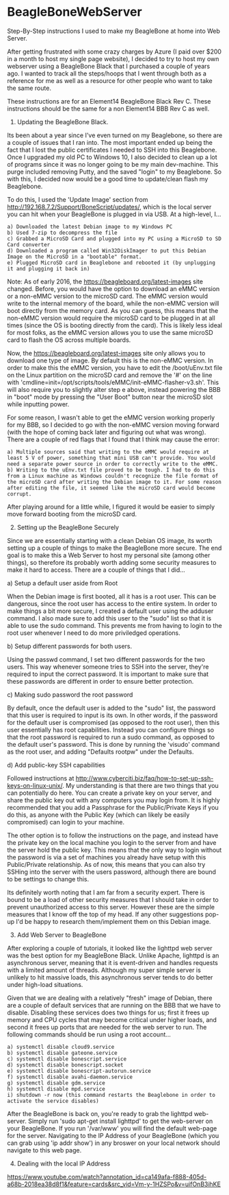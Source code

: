 # BeagleBoneWebServer
Step-By-Step instructions I used to make my BeagleBone at home into Web Server.

After getting frustrated with some crazy charges by Azure (I paid over $200 in a month to host my single page website), I decided to try to host
my own webserver using a BeagleBone Black that I purchased a couple of years ago. I wanted to track all the steps/hoops that I went through both
as a reference for me as well as a resource for other people who want to take the same route.

These instructions are for an Element14 BeagleBone Black Rev C. These instructions should be the same for a non Element14 BBB Rev C as well.

1) Updating the BeagleBone Black.

Its been about a year since I've even turned on my Beaglebone, so there are a couple of issues that I ran into. The most important ended up being
the fact that I lost the public certificates I needed to SSH into this Beaglebone. Once I upgraded my old PC to Windows 10, I also decided to clean
up a lot of programs since it was no longer going to be my main dev-machine. This purge included removing Putty, and the saved "login" to my Beaglebone.
So with this, I decided now would be a good time to update/clean flash my Beaglebone.

To do this, I used the 'Update Image' section from http://192.168.7.2/Support/BoneScript/updates/, which is the local server you can hit when your
BeagleBone is plugged in via USB. At a high-level, I...

	a) Downloaded the latest Debian image to my Windows PC
	b) Used 7-zip to decompress the file
	c) Grabbed a MicroSD Card and plugged into my PC using a MicroSD to SD Card converter
	d) Downloaded a program called Win32DiskImager to put this Debian Image on the MicroSD in a "bootable" format.
	e) Plugged MicroSD card in Beaglebone and rebooted it (by unplugging it and plugging it back in)

Note: As of early 2016, the https://beagleboard.org/latest-images site changed. Before, you would have the option to download an eMMC version or a
non-eMMC version to the microSD card. The eMMC version would write to the internal memory of the board, while the non-eMMC version will boot directly
from the memory card. As you can guess, this means that the non-eMMC version would require the microSD card to be plugged in at all times (since
the OS is booting directly from the card). This is likely less ideal for most folks, as the eMMC version allows you to use the same microSD card to
flash the OS across multiple boards.

Now, the https://beagleboard.org/latest-images site only allows you to download one type of image. By default this is the non-eMMC version. In order
to make this the eMMC version, you have to edit the /boot/uEnv.txt file on the Linux partition on the microSD card and remove the '#' on the line 
with 'cmdline=init=/opt/scripts/tools/eMMC/init-eMMC-flasher-v3.sh'. This will also require you to slightly alter step e above, instead powering
the BBB in "boot" mode by pressing the "User Boot" button near the microSD slot while inputting power.

For some reason, I wasn't able to get the eMMC version working properly for my BBB, so I decided to go with the non-eMMC version moving forward (with
the hope of coming back later and figuring out what was wrong). There are a couple of red flags that I found that I think may cause the error:

	a) Multiple sources said that writing to the eMMC would require at least 5 V of power, something that mini USB can't provide. You would need a separate power source in order to correctly write to the eMMC.
	b) Writing to the uEnv.txt file proved to be tough. I had to do this from a Linux machine as Windows couldn't recognize the file format of the microSD card after writing the Debian image to it. For some reason after editing the file, it seemed like the microSD card would become corrupt.

After playing around for a little while, I figured it would be easier to simply move forward booting from the microSD card.

2) Setting up the BeagleBone Securely

Since we are essentially starting with a clean Debian OS image, its worth setting up a couple of things to make the BeagleBone more secure. The end
goal is to make this a Web Server to host my personal site (among other things), so therefore its probably worth adding some security measures to
make it hard to access. There are a couple of things that I did...

a) Setup a default user aside from Root

When the Debian image is first booted, all it has is a root user. This can be dangerous, since the root user has access to the entire system. In order
to make things a bit more secure, I created a default user using the adduser command. I also made sure to add this user to the "sudo" list so that
it is able to use the sudo command. This prevents me from having to login to the root user whenever I need to do more priviledged operations.

b) Setup different passwords for both users.

Using the passwd command, I set two different passwords for the two users. This way whenever someone tries to SSH into the server, they're required
to input the correct password. It is important to make sure that these passwords are different in order to ensure better protection.

c) Making sudo password the root password

By default, once the default user is added to the "sudo" list, the password that this user is required to input is its own. In other words, if the password
for the default user is compromised (as opposed to the root user), then this user essentially has root capabilities. Instead you can configure things
so that the root password is required to run a sudo command, as opposed to the default user's password. This is done by running the 'visudo' command
as the root user, and adding "Defaults rootpw" under the Defaults.


d) Add public-key SSH capabilities

Followed instructions at http://www.cyberciti.biz/faq/how-to-set-up-ssh-keys-on-linux-unix/. My understanding is that there are two things that you
can potentially do here. You can create a private key on your server, and share the public key out with any computers you may login from. It is highly
recommended that you add a Passphrase for the Public/Private Keys if you do this, as anyone with the Public Key (which can likely be easily compromised)
can login to your machine.

The other option is to follow the instructions on the page, and instead have the private key on the local machine you login to the server from and
have the server hold the public key. This means that the only way to login without the password is via a set of machines you already have setup with
this Public/Private relationship. As of now, this means that you can also try SSHing into the server with the users password, although there are
bound to be settings to change this.

Its definitely worth noting that I am far from a security expert. There is bound to be a load of other security measures that I should take in order
to prevent unauthorized access to this server. However these are the simple measures that I know off the top of my head. If any other suggestions pop-up
I'd be happy to research them/implement them on this Debian image.

3) Add Web Server to BeagleBone

After exploring a couple of tutorials, it looked like the lighttpd web server was the best option for my BeagleBone Black. Unlike Apache, lighttpd
is an asynchronous server, meaning that it is event-driven and handles requests with a limited amount of threads. Although my super simple server
is unlikely to hit massive loads, this asynchronous server tends to do better under high-load situations.

Given that we are dealing with a relatively "fresh" image of Debian, there are a couple of default services that are running on the BBB that we
have to disable. Disabling these services does two things for us; first it frees up memory and CPU cycles that may become critical under higher loads,
and second it frees up ports that are needed for the web server to run. The following commands should be run using a root account...

	a) systemctl disable cloud9.service
	b) systemctl disable gateone.service
	c) systemctl disable bonescript.service
	d) systemctl disable bonescript.socket
	e) systemctl disable bonescript-autorun.service
	f) systemctl disable avahi-daemon.service
	g) systemctl disable gdm.service
	h) systemctl disable mpd.service
	i) shutdown -r now (this command restarts the Beaglebone in order to activate the service disables)

After the BeagleBone is back on, you're ready to grab the lighttpd web-server. Simply run 'sudo apt-get install lighttpd' to get the web-server on
your BeagleBone. If you run '/var/www' you will find the default web-page for the server. Navigating to the IP Address of your BeagleBone (which you
can grab using 'ip addr show') in any broswer on your local network should navigate to this web page.

4) Dealing with the local IP Address


https://www.youtube.com/watch?annotation_id=ca149afa-f888-405d-a68b-2018ea38d8f1&feature=cards&src_vid=Vm-y-1HZSPo&v=uifOnB3ihKE


